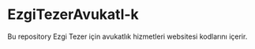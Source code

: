 # EzgiTezerAvukatl-k
Bu repository Ezgi Tezer için avukatlık hizmetleri websitesi kodlarını içerir.
